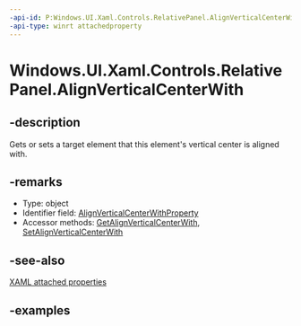 ```yaml
---
-api-id: P:Windows.UI.Xaml.Controls.RelativePanel.AlignVerticalCenterWith
-api-type: winrt attachedproperty
---
```


# Windows.UI.Xaml.Controls.RelativePanel.AlignVerticalCenterWith

<!--
see GetAlignVerticalCenterWith, and SetAlignVerticalCenterWith
-->

## -description

Gets or sets a target element that this element's vertical center is aligned with.

## -remarks

<ul><li>Type: object</li><li>Identifier field: <a href="/uwp/api/windows.ui.xaml.controls.relativepanel.alignverticalcenterwithproperty">AlignVerticalCenterWithProperty</a></li><li>Accessor methods: <a href="/uwp/api/windows.ui.xaml.controls.relativepanel.getalignverticalcenterwith">GetAlignVerticalCenterWith</a>, <a href="/uwp/api/windows.ui.xaml.controls.relativepanel.setalignverticalcenterwith">SetAlignVerticalCenterWith</a></li></ul>

## -see-also

[XAML attached properties](/windows/uwp/xaml-platform/attached-properties-overview)

## -examples

